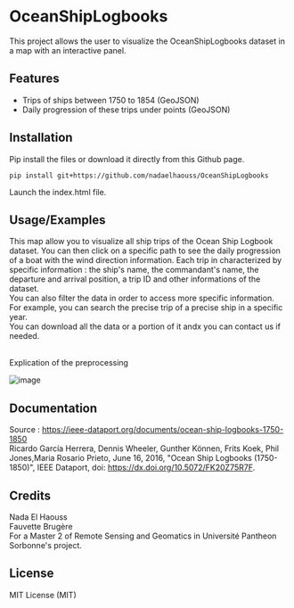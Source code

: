 # OceanShipLogbooks

This project allows the user to visualize the OceanShipLogbooks dataset in a map with an interactive panel.


## Features

* Trips of ships between 1750 to 1854 (GeoJSON)
* Daily progression of these trips under points (GeoJSON)

## Installation

Pip install the files or download it directly from this Github page. 

```
pip install git+https://github.com/nadaelhaouss/OceanShipLogbooks
```
Launch the index.html file.

## Usage/Examples

This map allow you to visualize all ship trips of the Ocean Ship Logbook dataset. You can then click on a specific path to see the daily progression of a boat with the wind direction information. Each trip in characterized by specific information : the ship's name, the commandant's name, the departure and arrival position, a trip ID and other informations of the dataset.
<br />You can also filter the data in order to access more specific information. 
<br />For example, you can search the precise trip of a precise ship in a specific year.
<br />You can download all the data or a portion of it andx you can contact us if needed.

<br/> Explication of the preprocessing 

![image](https://github.com/nadaelhaouss/OceanShipLogbooks/assets/158164049/d69758db-e4b7-4bd3-b15a-ab7c6e60da6f)



## Documentation

Source : https://ieee-dataport.org/documents/ocean-ship-logbooks-1750-1850
<br />Ricardo García Herrera, Dennis Wheeler, Gunther Können, Frits Koek, Phil Jones,Maria Rosario Prieto, June 16, 2016, "Ocean Ship Logbooks (1750-1850)", IEEE Dataport, doi: https://dx.doi.org/10.5072/FK20Z75R7F. 

## Credits

Nada El Haouss
<br />Fauvette Brugère
<br />For a Master 2 of Remote Sensing and Geomatics in Université Pantheon Sorbonne's project.

## License

MIT License (MIT)
